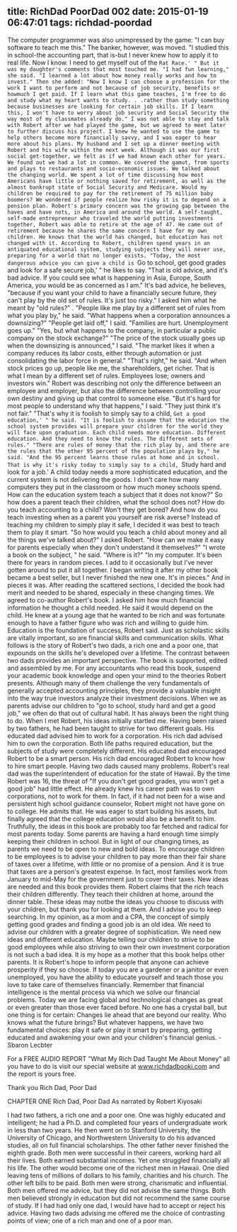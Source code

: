 title: RichDad PoorDad 002
date: 2015-01-19 06:47:01
tags: richdad-poordad
---

The computer programmer was also unimpressed by the game: "I can buy software to teach me this."
The banker, however, was moved. "I studied this in school-the accounting part, that is-but I never knew how to apply it to real life. Now I know. I need to get myself out of the `Rat Race.' "
But it was my daughter's comments that most touched me. "I had fun learning," she said. "I learned a lot about how money really works and how to invest."
Then she added: "Now I know I can choose a profession for the work I want to perform and not because of job security, benefits or howmuch I get paid. If I learn what this game teaches, I'm free to do and study what my heart wants to study. . .rather than study something because businesses are looking for certain job skills. If I learn this, I won't have to worry about job security and Social Security the way most of my classmates already do."
I was not able to stay and talk with Robert after we had played the game, but we agreed to meet later to further discuss his project. I knew he wanted to use the game to help others become more financially savvy, and I was eager to hear more about his plans.
My husband and I set up a dinner meeting with Robert and his wife within the next week. Although it was our first social get-together, we felt as if we had known each other for years.
We found out we had a lot in common. We covered the gamut, from sports and plays to restaurants and socio-economic issues. We talked about the changing world. We spent a lot of time discussing how most Americans have little or nothing saved for retirement, as well as the almost bankrupt state of Social Security and Medicare. Would my children be required to pay for the retirement of 75 million baby boomers? We wondered if people realize how risky it is to depend on a
pension plan.
Robert's primary concern was the growing gap between the haves and have nots, in America and around the world. A self-taught, self-made entrepreneur who traveled the world putting investments together, Robert was able to retire at the age of 47. He came out of retirement because he shares the same concern I have for my own children. He knows that the world has changed, but education has not changed with it. According to Robert, children spend years in an antiquated educational system, studying subjects they will never use, preparing for a world that no longer exists.
"Today, the most dangerous advice you can give a child is `Go to school, get good grades and look for a safe secure job,' " he likes to say. "That is old advice, and it's bad advice. If you could see what is happening in Asia, Europe, South America, you would be as concerned as I am."
It's bad advice, he believes, "because if you want your child to have a financially secure future, they can't play by the old set of rules. It's just too risky."
I asked him what he meant by "old rules?" .
"People like me play by a different set of rules from what you play by," he said. "What happens when a corporation announces a downsizing?"
"People get laid off," I said. "Families are hurt. Unemployment goes
up."
"Yes, but what happens to the company, in particular a public company on the stock exchange?"
"The price of the stock usually goes up when the downsizing is announced," I said. "The market likes it when a company reduces its labor costs, either through automation or just consolidating the labor force in general."
"That's right," he said. "And when stock prices go up, people like me, the shareholders, get richer. That is what I mean by a different set of rules. Employees lose; owners and investors win."
Robert was describing not only the difference between an employee and employer, but also the difference between controlling your own destiny and giving up that control to someone else.
"But it's hard for most people to understand why that happens," I said. "They just think it's not fair."
"That's why it is foolish to simply say to a child, `Get a good education,' " he said. "It is foolish to assume that the education the school system provides will prepare your children for the world they will face upon graduation. Each child needs more education. Different education. And they need to know the rules. The different sets of rules."
"There are rules of money that the rich play by, and there are the rules that the other 95 percent of the population plays by," he said. "And the 95 percent learns those rules at home and in school. That is why it's risky today to simply say to a child, `Study hard and look for a job.' A child today needs a more sophisticated education, and the current system is not delivering the goods. I don't care how many computers they put in the classroom or how much money schools spend. How can the education system teach a subject that it does not know?"
So how does a parent teach their children, what the school does not? How do you teach accounting to a child? Won't they get bored? And how do you teach investing when as a parent you yourself are risk averse? Instead of teaching my children to simply play it safe, I decided it was best to teach them to play it smart.
"So how would you teach a child about money and all the things we've talked about?" I asked Robert. "How can we make it easy for parents especially when they don't understand it themselves?"
"I wrote a book on the subject, " he said.
"Where is it?"
"In my computer. It's been there for years in random pieces. I add to it occasionally but I've never gotten around to put it all together. I began writing it after my other book became a best seller, but I never finished the new one. It's in pieces."
And in pieces it was. After reading the scattered sections, I decided the book had merit and needed to be shared, especially in these changing times. We agreed to co-author Robert's book.
I asked him how much financial information he thought a child needed. He said it would depend on the child. He knew at a young age that he wanted to be rich and was fortunate enough to have a father figure who was rich and willing to guide him. Education is the foundation of success, Robert said. Just as scholastic skills are vitally important, so are financial skills and communication skills.
What follows is the story of Robert's two dads, a rich one and a poor
one, that expounds on the skills he's developed over a lifetime. The contrast between two dads provides an important perspective. The book is supported, edited and assembled by me. For any accountants who read this book, suspend your academic book knowledge and open your mind to the theories Robert presents. Although many of them challenge the very fundamentals of generally accepted accounting principles, they provide a valuable insight into the way true investors analyze their investment decisions.
When we as parents advise our children to "go to school, study hard and get a good job," we often do that out of cultural habit. It has always been the right thing to do. When I met Robert, his ideas initially startled me. Having been raised by two fathers, he had been taught to strive for two different goals. His educated dad advised him to work for a corporation. His rich dad advised him to own the corporation. Both life paths required education, but the subjects of study were completely different. His educated dad encouraged Robert to be a smart person. His rich dad encouraged Robert to know how to hire smart people.
Having two dads caused many problems. Robert's real dad was the superintendent of education for the state of Hawaii. By the time Robert was 16, the threat of "If you don't get good grades, you won't get a good job" had little effect. He already knew his career path was to own corporations, not to work for them. In fact, if it had not been for a wise and persistent high school guidance counselor, Robert might not have gone on to college. He admits that. He was eager to start building his assets, but finally agreed that the college education would also be a benefit to him.
Truthfully, the ideas in this book are probably too far fetched and radical for most parents today. Some parents are having a hard enough time simply keeping their children in school. But in light of our changing times, as parents we need to be open to new and bold ideas. To encourage children to be employees is to advise your children to pay more than their fair share of taxes over a lifetime, with little or no promise of a pension. And it is true that taxes are a person's greatest expense. In fact, most families work from January to mid-May for the government just to cover their taxes. New ideas are needed and this book provides them.
Robert claims that the rich teach their children differently. They teach their children at home, around the dinner table. These ideas may notbe the ideas you choose to discuss with your children, but thank you for looking at them. And I advise you to keep searching. In my opinion, as a mom and a CPA, the concept of simply getting good grades and finding a good job is an old idea. We need to advise our children with a greater degree of sophistication. We need new ideas and different education. Maybe telling our children to strive to be good employees while also striving to own their own investment corporation is not such a bad idea.
It is my hope as a mother that this book helps other parents. It is Robert's hope to inform people that anyone can achieve prosperity if they so choose. If today you are a gardener or a janitor or even unemployed, you have the ability to educate yourself and teach those you love to take care of themselves financially. Remember that financial intelligence is the mental process via which we solve our financial problems.
Today we are facing global and technological changes as great or even greater than those ever faced before. No one has a crystal ball, but one thing is for certain: Changes lie ahead that are beyond our reality. Who knows what the future brings? But whatever happens, we have two fundamental choices: play it safe or play it smart by preparing, getting educated and awakening your own and your children's financial genius. - Sbaron Lecbter

For a FREE AUDIO REPORT "What My Rich Dad Taught Me About Money" all you have to do is visit our special website at www.richdadbooki.com and the report is yours free.

Thank you
Rich Dad, Poor Dad

CHAPTER ONE
Rich Dad, Poor Dad
As narrated by Robert Kiyosaki

I had two fathers, a rich one and a poor one. One was highly educated and intelligent; he had a Ph.D. and completed four years of undergraduate work in less than two years. He then went on to Stanford University, the University of Chicago, and Northwestern University to do his advanced studies, all on full financial scholarships. The other father never finished the eighth grade.
Both men were successful in their careers, working hard all their lives. Both earned substantial incomes. Yet one struggled financially all his life. The other would become one of the richest men in Hawaii. One died leaving tens of millions of dollars to his family, charities and his church. The other left bills to be paid.
Both men were strong, charismatic and influential. Both men offered me advice, but they did not advise the same things. Both men believed strongly in education but did not recommend the same course of study.
If I had had only one dad, I would have had to accept or reject his advice. Having two dads advising me offered me the choice of contrasting points of view; one of a rich man and one of a poor man.
